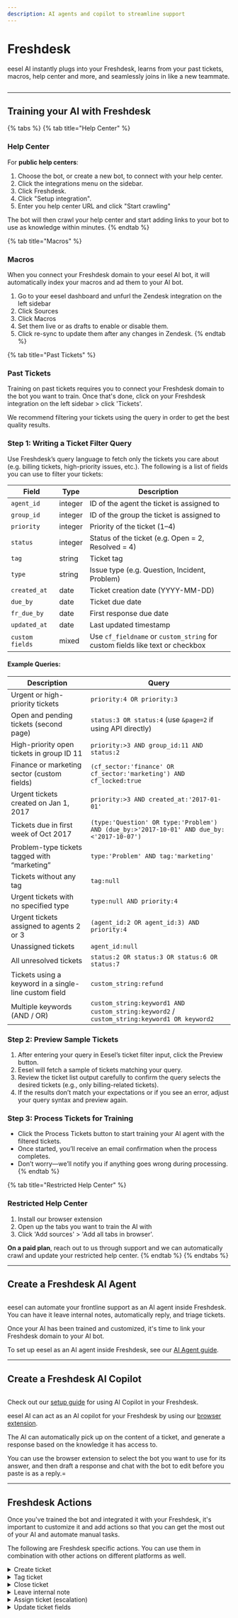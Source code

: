 ```yaml
---
description: AI agents and copilot to streamline support
---
```


# Freshdesk

eesel AI instantly plugs into your Freshdesk, learns from your past tickets, macros, help center and more, and seamlessly joins in like a new teammate.

<figure><img src="../.gitbook/assets/Freshdesk Integration Asset.png" alt=""><figcaption></figcaption></figure>

***

## Training your AI with Freshdesk

{% tabs %}
{% tab title="Help Center" %}
### Help Center

For **public help centers**:

1. Choose the bot, or create a new bot, to connect with your help center.&#x20;
2. Click the integrations menu on the sidebar.&#x20;
3. Click Freshdesk.
4. Click "Setup integration".
5. Enter you help center URL and click "Start crawling"

The bot will then crawl your help center and start adding links to your bot to use as knowledge within minutes.&#x20;
{% endtab %}

{% tab title="Macros" %}
### Macros

When you connect your Freshdesk domain to your eesel AI bot, it will automatically index your macros and ad them to your AI bot.

1. Go to your eesel dashboard and unfurl the Zendesk integration on the left sidebar
2. Click Sources
3. Click Macros&#x20;
4. Set them live or as drafts to enable or disable them.
5. Click re-sync to update them after any changes in Zendesk.
{% endtab %}

{% tab title="Past Tickets" %}
### Past Tickets

Training on past tickets requires you to connect your Freshdesk domain to the bot you want to train. Once that's done, click on your Freshdesk integration on the left sidebar > click 'Tickets'.

We recommend filtering your tickets using the query in order to get the best quality results.&#x20;

### Step 1: Writing a Ticket Filter Query <a href="#h_6778e3d5d6" id="h_6778e3d5d6"></a>

Use Freshdesk’s query language to fetch only the tickets you care about (e.g. billing tickets, high-priority issues, etc.). The following is a list of fields you can use to filter your tickets:

| Field           | Type    | Description                                                                   |
| --------------- | ------- | ----------------------------------------------------------------------------- |
| `agent_id`      | integer | ID of the agent the ticket is assigned to                                     |
| `group_id`      | integer | ID of the group the ticket is assigned to                                     |
| `priority`      | integer | Priority of the ticket (1–4)                                                  |
| `status`        | integer | Status of the ticket (e.g. Open = 2, Resolved = 4)                            |
| `tag`           | string  | Ticket tag                                                                    |
| `type`          | string  | Issue type (e.g. Question, Incident, Problem)                                 |
| `created_at`    | date    | Ticket creation date (YYYY-MM-DD)                                             |
| `due_by`        | date    | Ticket due date                                                               |
| `fr_due_by`     | date    | First response due date                                                       |
| `updated_at`    | date    | Last updated timestamp                                                        |
| `custom fields` | mixed   | Use `cf_fieldname` or `custom_string` for custom fields like text or checkbox |

#### Example Queries: <a href="#h_a6548896b4" id="h_a6548896b4"></a>

| Description                                           | Query                                                                                      |
| ----------------------------------------------------- | ------------------------------------------------------------------------------------------ |
| Urgent or high-priority tickets                       | `priority:4 OR priority:3`                                                                 |
| Open and pending tickets (second page)                | `status:3 OR status:4` (use `&page=2` if using API directly)                               |
| High-priority open tickets in group ID 11             | `priority:>3 AND group_id:11 AND status:2`                                                 |
| Finance or marketing sector (custom fields)           | `(cf_sector:'finance' OR cf_sector:'marketing') AND cf_locked:true`                        |
| Urgent tickets created on Jan 1, 2017                 | `priority:>3 AND created_at:'2017-01-01'`                                                  |
| Tickets due in first week of Oct 2017                 | `(type:'Question' OR type:'Problem') AND (due_by:>'2017-10-01' AND due_by:<'2017-10-07')`  |
| Problem-type tickets tagged with “marketing”          | `type:'Problem' AND tag:'marketing'`                                                       |
| Tickets without any tag                               | `tag:null`                                                                                 |
| Urgent tickets with no specified type                 | `type:null AND priority:4`                                                                 |
| Urgent tickets assigned to agents 2 or 3              | `(agent_id:2 OR agent_id:3) AND priority:4`                                                |
| Unassigned tickets                                    | `agent_id:null`                                                                            |
| All unresolved tickets                                | `status:2 OR status:3 OR status:6 OR status:7`                                             |
| Tickets using a keyword in a single-line custom field | `custom_string:refund`                                                                     |
| Multiple keywords (AND / OR)                          | `custom_string:keyword1 AND custom_string:keyword2` / `custom_string:keyword1 OR keyword2` |

### Step 2: Preview Sample Tickets <a href="#h_d783fe3193" id="h_d783fe3193"></a>

1. After entering your query in Eesel’s ticket filter input, click the Preview button.
2. Eesel will fetch a sample of tickets matching your query.
3. Review the ticket list output carefully to confirm the query selects the desired tickets (e.g., only billing-related tickets).
4. If the results don’t match your expectations or if you see an error, adjust your query syntax and preview again.

### Step 3: Process Tickets for Training <a href="#h_db28251caa" id="h_db28251caa"></a>

* Click the Process Tickets button to start training your AI agent with the filtered tickets.
* Once started, you’ll receive an email confirmation when the process completes.
* Don’t worry—we’ll notify you if anything goes wrong during processing.
{% endtab %}

{% tab title="Restricted Help Center" %}
### **Restricted Help Center**

1. Install our browser extension
2. Open up the tabs you want to train the AI with
3. Click 'Add sources' > 'Add all tabs in browser'.&#x20;

**On a paid plan**, reach out to us through support and we can automatically crawl and update your restricted help center.
{% endtab %}
{% endtabs %}

***

## Create a Freshdesk AI Agent

<figure><img src="../.gitbook/assets/Freshdesk Agent Hero.png" alt=""><figcaption></figcaption></figure>

eesel can automate your frontline support as an AI agent inside Freshdesk. You can have it leave internal notes, automatically reply, and triage tickets.

Once your AI has been trained and customized, it's time to link your Freshdesk domain to your AI bot.

To set up eesel as an AI agent inside Freshdesk, see our [AI Agent guide](../products/ai-agent.md).



***

## Create a Freshdesk AI Copilot

<figure><img src="../.gitbook/assets/Freshdesk Copilot Hero.png" alt=""><figcaption></figcaption></figure>

Check out our [setup guide](../products/ai-copilot.md) for using AI Copilot in your Freshdesk.

eesel AI can act as an AI copilot for your Freshdesk by using our [browser extension](https://chromewebstore.google.com/detail/eesel-ai-chatgpt-sidebar/ejhkkbilnpifailgngpkgmiofhioacjd?hl=en).&#x20;

The AI can automatically pick up on the content of a ticket, and generate a response based on the knowledge it has access to.

You can use the browser extension to select the bot you want to use for its answer, and then draft a response and chat with the bot to edit before you paste is as a reply.=

***

## Freshdesk Actions

Once you've trained the bot and integrated it with your Freshdesk, it's important to customize it and add actions so that you can get the most out of your AI and automate manual tasks.

The following are Freshdesk specific actions. You can use them in combination with other actions on different platforms as well.

<details>

<summary>Create ticket</summary>

`freshdesk_create_ticket`

* **Purpose:** Creates a new Freshdesk ticket. (Note: This definition appears to be the same as the previous one).
* **Key Params:** `subject, description, email, priority, status`
* **When/How to Use:** Use when a user reports a bug, requests a new feature, or has a complex issue that requires tracking as a formal ticket rather than being resolved immediately in the current conversation. You will need to instruct the AI to gather the required parameters from the user. The current conversation ID is automatically available for context if needed, but the tool creates a _new_ ticket.
*   **Example Prompt Instruction:**

    > If the user is reporting a potential bug or requesting a new feature, you must offer to create a support ticket for them in our Freshdesk system. If they accept, collect their name, email address, a brief summary of the issue (for the subject), and a detailed description of the problem or request. Once you have this information, call freshdesk\_create\_ticket with the gathered subject, description, and email. Set priority to 'Low' and status to 'Open' by default, unless the user indicates high urgency.

</details>

<details>

<summary>Tag ticket</summary>

`freshdesk_tag_ticket`

* **Purpose:** Add tags to a Freshdesk ticket.
* **Key Params:** `tags: List[str]`
* **When/How to Use:** Similar to other tagging Actions for categorization and workflow. Note this tool takes a `List[str]` for the `tags` parameter, meaning you should provide tags in a list format like `['tag1', 'tag2']`. The ticket ID for the current conversation (if applicable) is automatically available. If tagging a ticket just created by `freshdesk_create_ticket`, the ID might need to be handled via workflow logic or be available from the create tool's response.
*   **Example Prompt Instruction:**

    > After successfully creating a Freshdesk ticket using freshdesk\_create\_ticket, you must also call freshdesk\_tag\_ticket using the ticket ID of the newly created ticket (ensure this ID is available after the create call). Add the tag 'created\_by\_ai' and any other relevant tags based on the user's request, such as 'bug' or 'feature\_request'. The tags parameter must be a list of strings, for example: tags=\['created\_by\_ai', 'bug'].

</details>

<details>

<summary>Close ticket</summary>

`freshdesk_close_ticket`

* **Purpose:** Close a Freshdesk ticket.
* **Key Params:** `close: true`
* **When/How to Use:** Use this tool when the user explicitly indicates their issue is resolved, they are satisfied with the assistance, or the conversation reaches a natural conclusion where closure is appropriate according to your support process. The ticket ID for the current conversation is automatically available to the tool.
*   **Example Prompt Instruction:**

    > If the user explicitly states their problem is solved, they are satisfied with the outcome, or the conversation has concluded and no further action is required, you must confirm this understanding with the user. If they agree, call the Freshdesk\_close\_ticket tool to mark the ticket as closed.

</details>

<details>

<summary>Leave internal note</summary>

`freshdesk_leave_internal_note`

* **Purpose:** Leaves an internal note on the ticket.
* **Key Params:** `note: str`, optional `notify_emails: List[str]`
* **When/How to Use:** Use this to add private notes to the current Freshdesk ticket for internal team members. You can optionally specify a list of agent emails to notify about the note. The ticket ID is automatically available.
*   **Example Prompt Instruction:**

    > If you escalate a conversation to a human agent, or if you need to summarize the AI's actions for the next agent, call freshdesk\_leave\_internal\_note. The note parameter should contain the summary. For urgent escalations that need specific attention, you can also include notify\_emails=\['agent1@example.com', 'manager@example.com'] to alert specific team members.

</details>

<details>

<summary>Assign ticket (escalation)</summary>

`freshdesk_assign_ticket`

* **Purpose:** Assigns a Freshdesk ticket to a specific agent.
* **Key Params:** `assignee_id: int`
* **When/How to Use:** Use this tool to route the current ticket to a specific agent based on their ID. The ticket ID is automatically available. Define rules for which agent ID to use based on the conversation topic or user request.
*   **Example Prompt Instruction:**

    > If the user's query requires the attention of an agent specializing in integrations, inform the user you are assigning the ticket to the integrations specialist and call freshdesk\_assign\_ticket. Set the assignee\_id parameter to the integer ID of the integrations agent, e.g., assignee\_id=12345.

</details>

<details>

<summary>Update ticket fields</summary>



* `freshdesk_update_ticket`
  * **Purpose:** Updates a Freshdesk ticket with the provided payload.
  * **Key Params:** `payload: str` (JSON string)
  * **When/How to Use:** Use this for modifying various ticket fields (status, priority, custom fields, etc.). The ticket ID for the current conversation is automatically available. You must instruct the AI to construct the JSON payload based on the desired updates indicated by the user or the workflow logic.
  *   **Example Prompt Instruction:**

      > If the user indicates their issue is resolved and you have confirmed it, or if the workflow requires setting the ticket status to 'solved', you must call freshdesk\_update\_ticket. Set the payload parameter to a JSON string that updates the status, e.g., payload='{"status": "solved"}'.
      >
      > If the user reports a high-priority issue you are escalating, you might call `freshdesk_update_ticket` with `payload='{"priority": "high"}'`.
      >
      > To update a custom field (ID 123), call `freshdesk_update_ticket` with `payload='{"custom_fields": [{"id": 123, "value": "new value"}]}'`.

</details>

